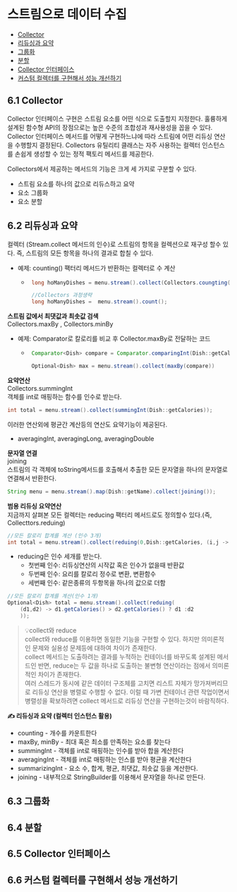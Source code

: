 # 스트림으로 데이터 수집
 * [Collector](#61-collector)
 * [리듀싱과 요약](#62-리듀싱과-요약)
 * [그룹화](#63-그룹화)
 * [분할](#64-분할)
 * [Collector 인터페이스](#65-collector-인터페이스)
 * [커스텀 컬렉터를 구현해서 성능 개선하기](#66-커스텀-컬렉터를-구현해서-성능-개선하기)


## 6.1 Collector

Collector 인터페이스 구현은 스트림 요소를 어떤 식으로 도출할지 지정한다. 훌륭하게 설계된 함수형 API의 장점으로는 높은 수준의 조합성과 재사용성을 꼽을 수 있다. Collector 인터페이스 메서드를 어떻게 구현하느냐에 따라 스트림에 어떤 리듀싱 연산을 수행할지 결정된다. Collectors 유틸리티 클래스는 자주 사용하는 컬렉터 인스턴스를 손쉽게 생성할 수 있는 정적 팩토리 메서드를 제공한다.

Collectors에서 제공하는 메서드의 기능은 크게 세 가지로 구분할 수 있다.

* 스트림 요소를 하나의 값으로 리듀스하고 요약
* 요소 그룹화
* 요소 분할

## 6.2 리듀싱과 요약
컬렉터 (Stream.collect 메서드의 인수)로 스트림의 항목을 컬렉션으로 재구성 할수 있다. 즉, 스트림의 모든 항목을 하나의 결과로 합칠 수 있다.   
* 예제: counting() 팩터리 메서드가 반환하는 컬렉터로 수 계산
    * ~~~java
       long hoManyDishes = menu.stream().collect(Collectors.coungting());

       //Collectors 과정생략
       long hoManyDishes =  menu.stream().count();
       ~~~

**스트림 값에서 최댓값과 최솟값 검색**  
Collectors.maxBy , Collectors.minBy 
* 예제: Comparator로 칼로리를 비교 후 Collector.maxBy로 전달하는 코드 
    * ~~~java
       Comparator<Dish> compare = Comparator.comparingInt(Dish::getCalories);

       Optional<Dish> max = menu.stream().collect(maxBy(compare))
       ~~~
  
**요약연산**  
Collectors.summingInt  
객체를 int로 매핑하는 함수를 인수로 받는다. 
~~~java
int total = menu.stream().collect(summingInt(Dish::getCalories));
~~~
이러한 연산외에 평균간 계산등의 연산도 요약기능이 제공된다.  
* averagingInt, averagingLong, averagingDouble


**문자열 연결**  
joining  
스트림의 각 객체에 toString메서드를 호출해서 추출한 모든 문자열을 하나의 문자열로 연결해서 반환한다.  
~~~java
String menu = menu.stream().map(Dish::getName).collect(joining());
~~~
**범용 리듀싱 요약연산**  
지금까지 살펴본 모든 컬렉터는 reducing 팩터리 메서드로도 정의할수 있다.(즉, Collecttors.reduing)

~~~java
//모든 칼로리 합계를 계산 (인수 3개)
int total = menu.stream().collect(reduing(0,Dish::getCalories, (i,j -> i+j )))
~~~
* reducing은 인수 세개를 받는다. 
    * 첫번째 인수: 리듀싱연산의 시작값 혹은 인수가 없을때 반환값
    * 두번째 인수: 요리를 칼로리 정수로 변환, 변환함수
    * 세번째 인수: 같은종류의 두항목을 하나의 값으로 더함

~~~java
//모든 칼로리 합계를 계산(인수 1개)
Optional<Dish> total = menu.stream().collect(reduing(
    (d1,d2) -> d1.getCalories() > d2.getCalories() ? d1 :d2
    ));
~~~

>💡collect와 reduce  
collect와 reduce를 이용하면 동일한 기능을 구현할 수 있다. 하지만 의미론적인 문제와 실용성 문제등에 대하여 차이가 존재한다.  
collect 메서드는 도출하려는 결과를 누적하는 컨테이너를 바꾸도록 설계된 메서드인 반면, reduce는 두 값을 하나로 도출하는 불변형 연산이라는 점에서 의미론적인 차이가 존재한다.  
여러 스레드가 동시에 같은 데이터 구조체를 고치면 리스트 자체가 망가져버리므로 리듀싱 연산을 병렬로 수행할 수 없다. 이럴 때 가변 컨테이너 관련 작업이면서 병렬성을 확보하려면 collect 메서드로 리듀싱 연산을 구현하는것이 바람직하다.



**✍ 리듀싱과 요약 (컬렉터 인스턴스 활용)** 
* counting - 개수를 카운트한다
* maxBy, minBy - 최대 혹은 최소를 만족하는 요소를 찾는다
* summingInt - 객체를 int로 매핑하는 인수를 받아 합을 계산한다
* averagingInt - 객체를 int로 매핑하는 인스를 받아 평균을 계산한다
* summarizingInt - 요소 수, 합계, 평균, 최댓값, 최솟값 등을 계산한다.
* joining - 내부적으로 StringBuilder를 이용해서 문자열을 하나로 만든다.

## 6.3 그룹화

## 6.4 분할
## 6.5 Collector 인터페이스
## 6.6 커스텀 컬렉터를 구현해서 성능 개선하기
